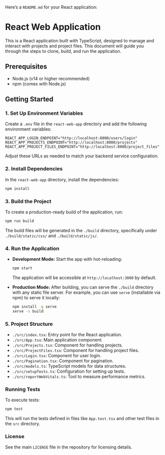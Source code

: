 Here’s a `README.md` for your React application:
 
# React Web Application

This is a React application built with TypeScript, designed to manage and interact with projects and project files. This document will guide you through the steps to clone, build, and run the application.

## Prerequisites

- Node.js (v14 or higher recommended)
- npm (comes with Node.js)

## Getting Started

### 1. Set Up Environment Variables

Create a `.env` file in the `react-web-app` directory and add the following environment variables:

```env
REACT_APP_LOGIN_ENDPOINT="http://localhost:8000/users/login"
REACT_APP_PROJECTS_ENDPOINT="http://localhost:8000/projects"
REACT_APP_PROJECT_FILES_ENDPOINT="http://localhost:8000/project_files"
```

Adjust these URLs as needed to match your backend service configuration.

### 2. Install Dependencies

In the `react-web-app` directory, install the dependencies:

```bash
npm install
```

### 3. Build the Project

To create a production-ready build of the application, run:

```bash
npm run build
```

The build files will be generated in the `./build` directory, specifically under `./build/static/css/` and `./build/static/js/`.

### 4. Run the Application

- **Development Mode:** Start the app with hot-reloading:
  ```bash
  npm start
  ```
  The application will be accessible at `http://localhost:3000` by default.

- **Production Mode:** After building, you can serve the `./build` directory with any static file server. For example, you can use `serve` (installable via npm) to serve it locally:
  ```bash
  npm install -g serve
  serve -s build
  ```

### 5. Project Structure

- `./src/index.tsx`: Entry point for the React application.
- `./src/App.tsx`: Main application component.
- `./src/Projects.tsx`: Component for handling projects.
- `./src/ProjectFiles.tsx`: Component for handling project files.
- `./src/Login.tsx`: Component for user login.
- `./src/Pagination.tsx`: Component for pagination.
- `./src/models.ts`: TypeScript models for data structures.
- `./src/setupTests.ts`: Configuration for setting up tests.
- `./src/reportWebVitals.ts`: Tool to measure performance metrics.

### Running Tests

To execute tests:

```bash
npm test
```

This will run the tests defined in files like `App.test.tsx` and other test files in the `src` directory.

### License

See the main `LICENSE` file in the repository for licensing details.
